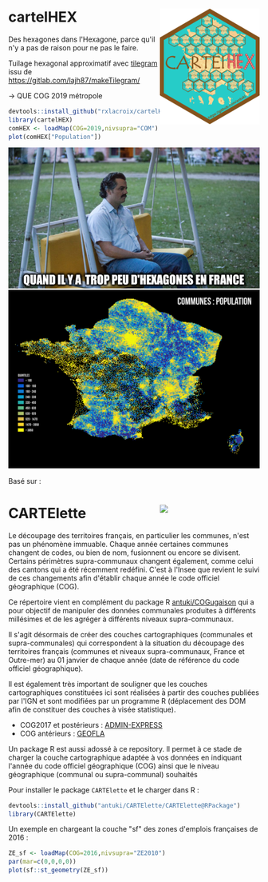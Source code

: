 # cartelHEX <img src="cartelHEX2.png" width=200 align="right" />



Des hexagones dans l'Hexagone, parce qu'il n'y a pas de raison pour ne pas le faire.

Tuilage hexagonal approximatif avec [tilegram](https://github.com/rxlacroix/tilegram) issu de https://gitlab.com/lajh87/makeTilegram/

-> QUE COG 2019 métropole

```r 
devtools::install_github("rxlacroix/cartelHEX/cartelHEX@RPackage")
library(cartelHEX)
comHEX <- loadMap(COG=2019,nivsupra="COM")
plot(comHEX["Population"])
```


<img src="cartelHEX.png"/>

<img src="hexcompop.png"/>

Basé sur :

# CARTElette <img src="cartelette.png" width=200 align="right" />

Le découpage des territoires français, en particulier les communes, n'est pas un phénomène immuable. Chaque année certaines communes changent de codes, ou bien de nom, fusionnent ou encore se divisent. Certains périmètres supra-communaux changent également, comme celui des cantons qui a été récemment redéfini. C'est à l'Insee que revient le suivi de ces changements afin d'établir chaque année le code officiel géographique (COG).

Ce répertoire vient en complément du package R [antuki/COGugaison](https://github.com/antuki/COGugaison) qui a pour objectif de manipuler des données communales produites à différents millésimes et de les agréger à différents niveaux supra-communaux. 

Il s'agit désormais de créer des couches cartographiques (communales et supra-communales) qui correspondent à la situation du découpage des territoires français (communes et niveaux supra-communaux, France et Outre-mer) au 01 janvier de chaque année (date de référence du code officiel géographique).

Il est également très important de souligner que les couches cartographiques constituées ici sont réalisées à partir des couches publiées par l'IGN et sont modifiées par un programme R (déplacement des DOM afin de constituer des couches à visée statistique).

* COG2017 et postérieurs : [ADMIN-EXPRESS](http://professionnels.ign.fr/adminexpress)
* COG antérieurs : [GEOFLA](http://professionnels.ign.fr/geofla)

Un package R est aussi adossé à ce repository. Il permet à ce stade de charger la couche cartographique adaptée à vos données en indiquant l'année du code officiel géographique (COG) ainsi que le niveau géographique (communal ou supra-communal) souhaités


Pour installer le package `CARTElette` et le charger dans R :
 
```r 
devtools::install_github("antuki/CARTElette/CARTElette@RPackage")
library(CARTElette)
```

Un exemple en chargeant la couche "sf" des zones d'emplois françaises de 2016 : 

```r
ZE_sf <- loadMap(COG=2016,nivsupra="ZE2010")
par(mar=c(0,0,0,0))
plot(sf::st_geometry(ZE_sf))
```

